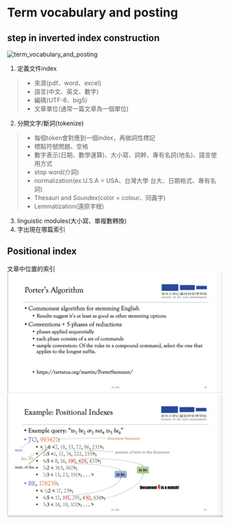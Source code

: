 # Term vocabulary and posting 
## step in inverted index construction   
![term_vocabulary_and_posting](https://github.com/yenchungLin/study/blob/master/資訊檢索/picture/term_vocabulary_and_posting.jpg)
1. 定義文件index   
>* 來源(pdf、word、excel)   
>* 語言(中文、英文、數字)   
>* 編碼(UTF-8、big5)   
>* 文章單位(通常一篇文章為一個單位)   
2. 分開文字/斷詞(tokenize)  
>* 每個token會對應到一個index，再做詞性標記   
>* 標點符號問題、空格   
>* 數字表示(日期、數學運算)、大小寫、詞幹、專有名詞(地名)、語言使用方式
>* stop word(介詞)   
>* normalization(ex.U.S.A = USA、台灣大學 台大、日期格式、專有名詞)   
>* Thesauri and Soundex(color = colour、同義字)   
>* Lemmatization(還原字根)    
3. linguistic modules(大小寫、單複數轉換)   
4. 字出現在哪篇索引   
## Positional index   
文章中位置的索引
![term_vocabulary_and_posting_porter's](https://github.com/yenchungLin/study/blob/master/資訊檢索/picture/term_vocabulary_and_posting_porter's.jpg)   
![term_vocabulary_and_posting_ex](https://github.com/yenchungLin/study/blob/master/資訊檢索/picture/term_vocabulary_and_posting_ex.jpg)     
   
